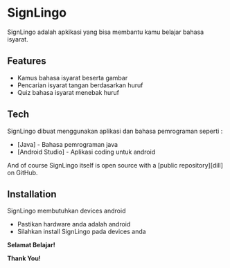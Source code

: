 # SignLingo


SignLingo adalah apkikasi yang bisa membantu kamu belajar bahasa isyarat. 
## Features

- Kamus bahasa isyarat beserta gambar
- Pencarian isyarat tangan berdasarkan huruf
- Quiz bahasa isyarat menebak huruf

## Tech

SignLingo dibuat menggunakan aplikasi dan bahasa pemrograman seperti :
- [Java] - Bahasa pemrograman java
- [Android Studio] - Aplikasi coding untuk android
  
And of course SignLingo itself is open source with a [public repository][dill]
 on GitHub.

## Installation

SignLingo membutuhkan devices android
- Pastikan hardware anda adalah android
- Silahkan install SignLingo pada devices anda


**Selamat Belajar!**

**Thank You!**
